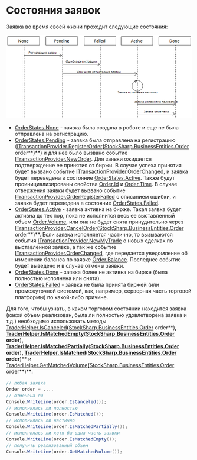 # Состояния заявок

Заявка во время своей жизни проходит следующие состояния:

![OrderStates](../images/OrderStates.png)

- [OrderStates.None](xref:StockSharp.Messages.OrderStates.None) \- заявка была создана в роботе и еще не была отправлена на регистрацию. 
- [OrderStates.Pending](xref:StockSharp.Messages.OrderStates.Pending) \- заявка была отправлена на регистрацию ([ITransactionProvider.RegisterOrder](xref:StockSharp.BusinessEntities.ITransactionProvider.RegisterOrder(StockSharp.BusinessEntities.Order))**(**[StockSharp.BusinessEntities.Order](xref:StockSharp.BusinessEntities.Order) order**)**) и для нее было вызвано событие [ITransactionProvider.NewOrder](xref:StockSharp.BusinessEntities.ITransactionProvider.NewOrder). Для заявки ожидается подтверждение ее принятия от биржи. В случае успеха принятия будет вызвано событие [ITransactionProvider.OrderChanged](xref:StockSharp.BusinessEntities.ITransactionProvider.OrderChanged), и заявка будет переведена в состояние [OrderStates.Active](xref:StockSharp.Messages.OrderStates.Active). Также будут проинициализированы свойства [Order.Id](xref:StockSharp.BusinessEntities.Order.Id) и [Order.Time](xref:StockSharp.BusinessEntities.Order.Time). В случае отвержения заявки будет вызвано событие [ITransactionProvider.OrderRegisterFailed](xref:StockSharp.BusinessEntities.ITransactionProvider.OrderRegisterFailed) с описанием ошибки, и заявка будет переведена в состояние [OrderStates.Failed](xref:StockSharp.Messages.OrderStates.Failed). 
- [OrderStates.Active](xref:StockSharp.Messages.OrderStates.Active) \- заявка активна на бирже. Такая заявка будет активна до тех пор, пока не исполнится весь ее выставленный объем [Order.Volume](xref:StockSharp.BusinessEntities.Order.Volume), или она не будет снята принудительно через [ITransactionProvider.CancelOrder](xref:StockSharp.BusinessEntities.ITransactionProvider.CancelOrder(StockSharp.BusinessEntities.Order))**(**[StockSharp.BusinessEntities.Order](xref:StockSharp.BusinessEntities.Order) order**)**. Если заявка исполняется частично, то вызываются события [ITransactionProvider.NewMyTrade](xref:StockSharp.BusinessEntities.ITransactionProvider.NewMyTrade) о новых сделках по выставленной заявке, а так же событие [ITransactionProvider.OrderChanged](xref:StockSharp.BusinessEntities.ITransactionProvider.OrderChanged), где передается уведомление об изменении баланса по заявке [Order.Balance](xref:StockSharp.BusinessEntities.Order.Balance). Последнее событие будет выведено и в случае отмены заявки.
- [OrderStates.Done](xref:StockSharp.Messages.OrderStates.Done) \- заявка более не активна на бирже (была полностью исполнена или снята). 
- [OrderStates.Failed](xref:StockSharp.Messages.OrderStates.Failed) \- заявка не была принята биржей (или промежуточной системой, как, например, серверная часть торговой платформы) по какой\-либо причине. 

Для того, чтобы узнать, в каком торговом состоянии находится заявка (какой объем реализован, была ли полностью удовлетворена заявка и т.д.) необходимо использовать методы [TraderHelper.IsCanceled](xref:StockSharp.Algo.TraderHelper.IsCanceled(StockSharp.BusinessEntities.Order))**(**[StockSharp.BusinessEntities.Order](xref:StockSharp.BusinessEntities.Order) order**)**, [TraderHelper.IsMatchedEmpty](xref:StockSharp.Algo.TraderHelper.IsMatchedEmpty(StockSharp.BusinessEntities.Order))**(**[StockSharp.BusinessEntities.Order](xref:StockSharp.BusinessEntities.Order) order**)**, [TraderHelper.IsMatchedPartially](xref:StockSharp.Algo.TraderHelper.IsMatchedPartially(StockSharp.BusinessEntities.Order))**(**[StockSharp.BusinessEntities.Order](xref:StockSharp.BusinessEntities.Order) order**)**, [TraderHelper.IsMatched](xref:StockSharp.Algo.TraderHelper.IsMatched(StockSharp.BusinessEntities.Order))**(**[StockSharp.BusinessEntities.Order](xref:StockSharp.BusinessEntities.Order) order**)** и [TraderHelper.GetMatchedVolume](xref:StockSharp.Algo.TraderHelper.GetMatchedVolume(StockSharp.BusinessEntities.Order))**(**[StockSharp.BusinessEntities.Order](xref:StockSharp.BusinessEntities.Order) order**)**:

```cs
// любая заявка
Order order = ....
// отменена ли
Console.WriteLine(order.IsCanceled());
// исполнилась ли полностью
Console.WriteLine(order.IsMatched());
// исполнилась ли частично
Console.WriteLine(order.IsMatchedPartially());
// исполнилась ли хотя бы одна часть заявки 
Console.WriteLine(order.IsMatchedEmpty());
// получить реализованный объем
Console.WriteLine(order.GetMatchedVolume());
```
